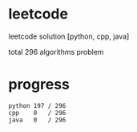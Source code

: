 # leetcode
leetcode solution [python, cpp, java]

total 296 algorithms problem
# progress	
	python 197 / 296
	cpp    0   / 296
	java   0   / 296
